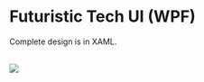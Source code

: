 # Futuristic Tech UI (WPF)

Complete design is in XAML.

<br/>
<img src="http://i.imgur.com/j7b3c0J.png">
<br/>
